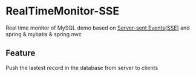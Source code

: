 # RealTimeMonitor-SSE

Real time monitor of MySQL demo based on [Server-sent Events(SSE)][1] and spring & mybatis & spring mvc

[1]:https://en.wikipedia.org/wiki/Server-sent_events

## Feature
Push the lastest record in the database from server to clients
